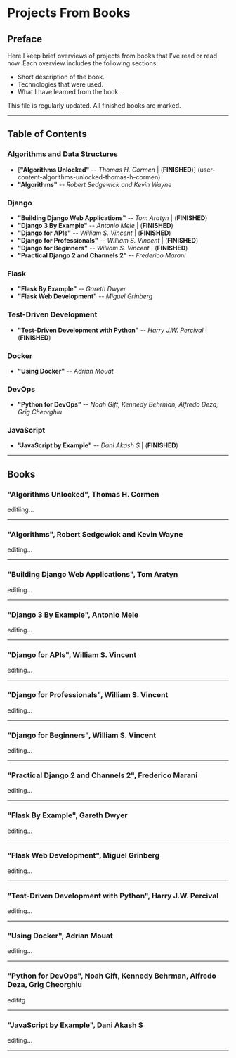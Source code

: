 # Projects From Books #

## Preface ##
Here I keep brief overviews of projects from books that I've read or read now.
Each overview includes the following sections:
* Short description of the book.
* Technologies that were used.
* What I have learned from the book.

This file is regularly updated. All finished books are marked.

- - -

## Table of Contents ##

### Algorithms and Data Structures ###
* [__"Algorithms Unlocked"__ -- _Thomas H. Cormen_ | (**FINISHED**)] (user-content-algorithms-unlocked-thomas-h-cormen)
* __"Algorithms"__ -- _Robert Sedgewick and Kevin Wayne_

### Django ###
* __"Building Django Web Applications"__ -- _Tom Aratyn_ | (**FINISHED**)
* __"Django 3 By Example"__ -- _Antonio Mele_ | (**FINISHED**)
* __"Django for APIs"__ -- _William S. Vincent_ | (**FINISHED**)
* __"Django for Professionals"__ -- _William S. Vincent_ | (**FINISHED**)
* __"Django for Beginners"__ -- _William S. Vincent_ | (**FINISHED**)
* __"Practical Django 2 and Channels 2"__ -- _Frederico Marani_

### Flask ###
* __"Flask By Example"__ -- _Gareth Dwyer_
* __"Flask Web Development"__ -- _Miguel Grinberg_

### Test-Driven Development ###
* __"Test-Driven Development with Python"__ -- _Harry J.W. Percival_ | (**FINISHED**)

### Docker ###
* __"Using Docker"__ -- _Adrian Mouat_

### DevOps ###
* __"Python for DevOps"__ -- _Noah Gift, Kennedy Behrman, Alfredo Deza, Grig Cheorghiu_

### JavaScript ###
* __"JavaScript by Example"__ -- _Dani Akash S_ | (**FINISHED**)

- - -

## Books ##

### "Algorithms Unlocked", Thomas H. Cormen ###
editiing...

- - -

### "Algorithms", Robert Sedgewick and Kevin Wayne ###
editing...

- - -

### "Building Django Web Applications", Tom Aratyn ###
editing...

- - -

### "Django 3 By Example", Antonio Mele ###
editing...

- - -

### "Django for APIs", William S. Vincent ###
editing...

- - -

### "Django for Professionals", William S. Vincent ###
editing...

- - -

### "Django for Beginners", William S. Vincent ###
editing...

- - -

### "Practical Django 2 and Channels 2", Frederico Marani ###
editing...

- - -

### "Flask By Example", Gareth Dwyer ###
editing...

- - -

### "Flask Web Development", Miguel Grinberg ###
editing...

- - -

### "Test-Driven Development with Python", Harry J.W. Percival ###
editing...

- - -

### "Using Docker", Adrian Mouat ###
editing...

- - -

### "Python for DevOps", Noah Gift, Kennedy Behrman, Alfredo Deza, Grig Cheorghiu ###
edititg

- - -

### "JavaScript by Example", Dani Akash S ###
editing...

- - -
